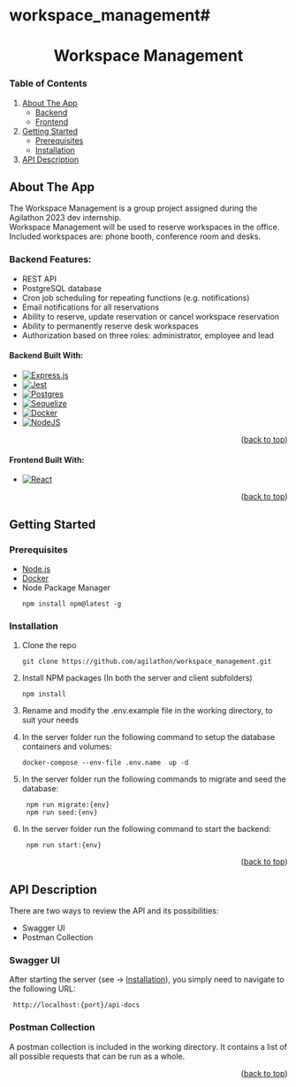 # workspace_management#
 <a name="readme-top"></a>

<h1 align="center">Workspace Management</h1>

  <h3>Table of Contents</h3>
  <ol>
    <li>
      <a href="#about-the-app">About The App</a>
      <ul>
        <li><a href="#notable-backend-features">Backend</a></li>
        <li><a href="#notable-frontend-features">Frontend</a></li>
      </ul>
    </li>
    <li>
      <a href="#getting-started">Getting Started</a>
      <ul>
        <li><a href="#prerequisites">Prerequisites</a></li>
        <li><a href="#installation">Installation</a></li>
      </ul>
    </li>
    <li><a href="#api-description">API Description</a></li>
  </ol>

## About The App

The Workspace Management is a group project assigned during the Agilathon 2023 dev internship.<br>
Workspace Management will be used to reserve workspaces in the office. Included workspaces are: phone booth, conference room and desks.

### Backend Features:
* REST API
* PostgreSQL database
* Cron job scheduling for repeating functions (e.g. notifications)
* Email notifications for all reservations
* Ability to reserve, update reservation or cancel workspace reservation
* Ability to permanently reserve desk workspaces
* Authorization based on three roles: administrator, employee and lead

#### Backend Built With:


- [![Express.js](https://img.shields.io/badge/express.js-%23404d59.svg?style=for-the-badge&logo=express&logoColor=%2361DAFB)](https://expressjs.com/)
- [![Jest](https://img.shields.io/badge/-jest-%23C21325?style=for-the-badge&logo=jest&logoColor=white)](https://jestjs.io/)
- [![Postgres](https://img.shields.io/badge/postgres-%23316192.svg?style=for-the-badge&logo=postgresql&logoColor=white)](https://www.postgresql.org/)
- [![Sequelize](https://img.shields.io/badge/Sequelize-52B0E7?style=for-the-badge&logo=Sequelize&logoColor=white)](https://sequelize.org/)
- [![Docker](https://img.shields.io/badge/docker-%230db7ed.svg?style=for-the-badge&logo=docker&logoColor=white)](https://www.docker.com/products/docker-desktop/)
- [![NodeJS](https://img.shields.io/badge/node.js-6DA55F?style=for-the-badge&logo=node.js&logoColor=white)](https://nodejs.org/en/)

<p align="right">(<a href="#readme-top">back to top</a>)</p>



#### Frontend Built With:

- [![React](https://img.shields.io/badge/react-%2320232a.svg?style=for-the-badge&logo=react&logoColor=%2361DAFB)](https://reactjs.org/)

<p align="right">(<a href="#readme-top">back to top</a>)</p>

## Getting Started

### Prerequisites
* [Node.js](https://nodejs.org/en/)
* [Docker](https://www.docker.com/)
* Node Package Manager
  ```
  npm install npm@latest -g
  ```

### Installation

1. Clone the repo
   ```
   git clone https://github.com/agilathon/workspace_management.git
   ```
2. Install NPM packages (In both the server and client subfolders)
   ```
   npm install
   ```
3. Rename and modify the .env.example file in the working directory, to suit your needs

4. In the server folder run the following command to setup the database containers and volumes:
   ```
   docker-compose --env-file .env.name  up -d
   ```

5. In the server folder run the following commands to migrate and seed the database:
   ```
    npm run migrate:{env}
    npm run seed:{env}
   ```
   
6. In the server folder run the following command to start the backend:
   ```
    npm run start:{env}
   ```

   
<p align="right">(<a href="#readme-top">back to top</a>)</p>


## API Description
There are two ways to review the API and its possibilities:
* Swagger UI
* Postman Collection


### Swagger UI
After starting the server (see -> <a href="#installation">Installation</a>), you simply need to navigate to the following URL:
   ```
    http://localhost:{port}/api-docs
   ```

### Postman Collection
A postman collection is included in the working directory. It contains a list of all possible requests that can be run as a whole.

<p align="right">(<a href="#readme-top">back to top</a>)</p>
